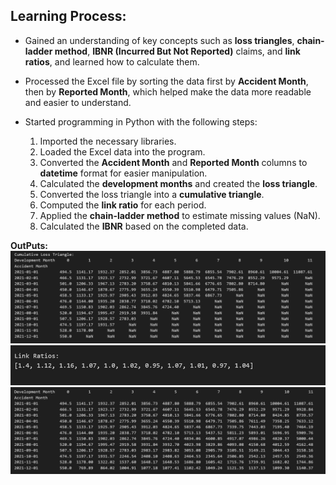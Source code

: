 ## Learning Process:

- Gained an understanding of key concepts such as **loss triangles**, **chain-ladder method**, **IBNR (Incurred But Not Reported)** claims, and **link ratios**, and learned how to calculate them.

- Processed the Excel file by sorting the data first by **Accident Month**, then by **Reported Month**, which helped make the data more readable and easier to understand.

- Started programming in Python with the following steps:
  1. Imported the necessary libraries.
  2. Loaded the Excel data into the program.
  3. Converted the **Accident Month** and **Reported Month** columns to **datetime** format for easier manipulation.
  4. Calculated the **development months** and created the **loss triangle**.
  5. Converted the loss triangle into a **cumulative triangle**.
  6. Computed the **link ratio** for each period.
  7. Applied the **chain-ladder method** to estimate missing values (NaN).
  8. Calculated the **IBNR** based on the completed data.

**OutPuts:**
![Cumulative loss triangle](Screenshot%202025-03-25%20003945.png)
![Link Ratio](Screenshot%202025-03-25%20004007.png)
![Loss triangle after estimation](Screenshot%202025-03-25%20004109.png)

